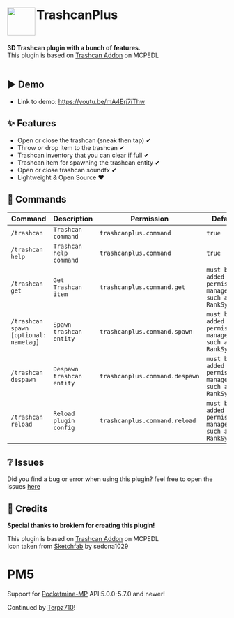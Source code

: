 <h1>TrashcanPlus<img src="https://github.com/Terpz710/Trashcan/blob/master/assets/icon.png" height="64" width="64" align="left" alt=""></h1><br>

<b>3D Trashcan plugin with a bunch of features.</b><br>
This plugin is based on [Trashcan Addon](https://mcpedl.com/trashcan-addon/) on MCPEDL<br><br>

## ▶ Demo
- Link to demo: https://youtu.be/mA4Erj7iThw

## ✨ Features

- Open or close the trashcan (sneak then tap) ✔
- Throw or drop item to the trashcan ✔
- Trashcan inventory that you can clear if full ✔
- Trashcan item for spawning the trashcan entity ✔
- Open or close trashcan soundfx ✔
- Lightweight & Open Source ❤

## 💬 Commands
| Command                                   | Description                   | Permission                 | Default    |
|-------------------------------------------|-------------------------------|----------------------------|------------|
| ```/trashcan```                           | ```Trashcan command```        | ```trashcanplus.command```                 | ```true``` |
| ```/trashcan help```                      | ```Trashcan help command```   | ```trashcanplus.command```                 | ```true``` |
| ```/trashcan get```                       | ```Get Trashcan item```       | ```trashcanplus.command.get```     | ```must be added to permission manager such as RankSystem```   |
| ```/trashcan spawn [optional: nametag]``` | ```Spawn trashcan entity```   | ```trashcanplus.command.spawn```   | ```must be added to permission manager such as RankSystem```   |
| ```/trashcan despawn```                   | ```Despawn trashcan entity``` | ```trashcanplus.command.despawn``` | ```must be added to permission manager such as RankSystem``` |
| ```/trashcan reload```                    | ```Reload plugin config```    | ```trashcanplus.command.reload```  | ```must be added to permission manager such as RankSystem```   |

## ❔ Issues

Did you find a bug or error when using this plugin? feel free to open the
issues [here](https://github.com/Terpz710/Trashcan/issues/new)

## 🌟 Credits

**Special thanks to brokiem for creating this plugin!**

This plugin is based on [Trashcan Addon](https://mcpedl.com/trashcan-addon/) on MCPEDL<br>
Icon taken from [Sketchfab](https://sketchfab.com/3d-models/trash-can-minecraft-831dd489b8044ba8bb77f0ca253dcfde) by
sedona1029


# PM5

Support for [Pocketmine-MP](https://pmmp.io) API:5.0.0-5.7.0 and newer!

Continued by [Terpz710](https://github.com/Terpz710)!

